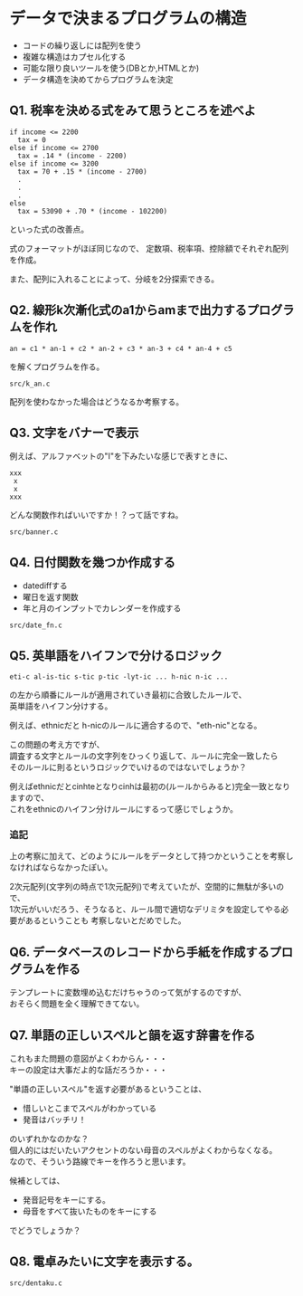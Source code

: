 # データで決まるプログラムの構造

* コードの繰り返しには配列を使う
* 複雑な構造はカプセル化する
* 可能な限り良いツールを使う(DBとか,HTMLとか)
* データ構造を決めてからプログラムを決定

## Q1. 税率を決める式をみて思うところを述べよ

```
if income <= 2200
  tax = 0
else if income <= 2700
  tax = .14 * (income - 2200)
else if income <= 3200
  tax = 70 + .15 * (income - 2700)
  .
  .
  .
else
  tax = 53090 + .70 * (income - 102200)
```

といった式の改善点。

式のフォーマットがほぼ同じなので、
定数項、税率項、控除額でそれぞれ配列を作成。

また、配列に入れることによって、分岐を2分探索できる。


## Q2. 線形k次漸化式のa1からamまで出力するプログラムを作れ

`an = c1 * an-1 + c2 * an-2 + c3 * an-3 + c4 * an-4 + c5`

を解くプログラムを作る。

`src/k_an.c`

配列を使わなかった場合はどうなるか考察する。

## Q3. 文字をバナーで表示

例えば、アルファベットの"I"を下みたいな感じで表すときに、

```
xxx
 x
 x
xxx
```

どんな関数作ればいいですか！？って話ですね。

`src/banner.c`


## Q4. 日付関数を幾つか作成する

* datediffする
* 曜日を返す関数
* 年と月のインプットでカレンダーを作成する

`src/date_fn.c`

## Q5. 英単語をハイフンで分けるロジック

`eti-c al-is-tic s-tic p-tic -lyt-ic ... h-nic n-ic ...`

の左から順番にルールが適用されていき最初に合致したルールで、  
英単語をハイフン分けする。

例えば、ethnicだと h-nicのルールに適合するので、"eth-nic"となる。

この問題の考え方ですが、  
調査する文字とルールの文字列をひっくり返して、ルールに完全一致したら  
そのルールに則るというロジックでいけるのではないでしょうか？

例えばethnicだとcinhteとなりcinhは最初の(ルールからみると)完全一致となりますので、  
これをethnicのハイフン分けルールにするって感じでしょうか。

### 追記

上の考察に加えて、どのようにルールをデータとして持つかということを考察しなければならなかったぽい。

2次元配列(文字列の時点で1次元配列)で考えていたが、空間的に無駄が多いので、  
1次元がいいだろう、そうなると、ルール間で適切なデリミタを設定してやる必要があるということも
考察しないとだめでした。

## Q6. データベースのレコードから手紙を作成するプログラムを作る

テンプレートに変数埋め込むだけちゃうのって気がするのですが、  
おそらく問題を全く理解できてない。

## Q7. 単語の正しいスペルと韻を返す辞書を作る

これもまた問題の意図がよくわからん・・・  
キーの設定は大事だよ的な話だろうか・・・  

"単語の正しいスペル"を返す必要があるということは、

* 惜しいとこまでスペルがわかっている
* 発音はバッチリ！

のいずれかなのかな？  
個人的にはだいたいアクセントのない母音のスペルがよくわからなくなる。  
なので、そういう路線でキーを作ろうと思います。

候補としては、

* 発音記号をキーにする。 
* 母音をすべて抜いたものをキーにする

でどうでしょうか？

## Q8.  電卓みたいに文字を表示する。

`src/dentaku.c`
